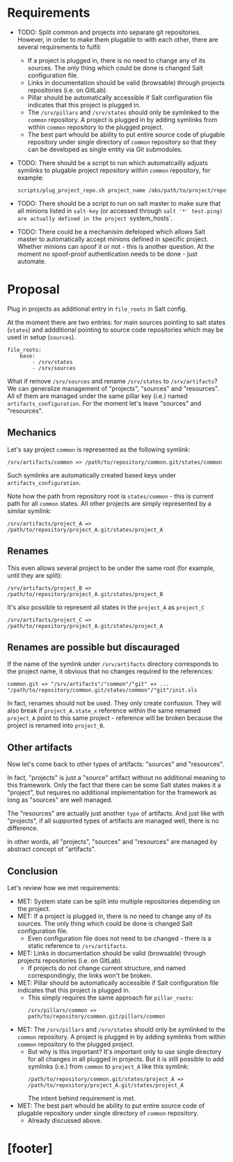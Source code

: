 
# Requirements #

* TODO: Split common and projects into separate git repositories.
  However, in order to make them plugable to with each other, there are
  several requirements to fulfil:
  * If a project is plugged in, there is no need to change any of its sources.
    The only thing which could be done is changed Salt configuration file.
  * Links in documentation should be valid (browsable) through projects
    repositories (i.e. on GitLab).
  * Pillar should be automatically accessible if Salt configuration file
    indicates that this project is plugged in.
  * The `/srv/pillars` and `/srv/states` should only be symlinked to
    the `common` repository. A project is plugged in by adding symlinks
    from within `common` repository to the plugged project.
  * The best part whould be ability to put entire source code of
    plugable repository under single directory of `common` repository
    so that they can be developed as single entity via Git submodules.

* TODO: There should be a script to run which automatcailly adjusts symlinks
  to plugable project repository within `common` repository, for example:
  ```
  scripts/plug_project_repo.sh project_name /abs/path/to/project/repo
  ```

* TODO: There should be a script to run on salt master to make sure that all
  minions listed in `salt-key` (or accessed through `salt '*' test.ping) are
  actually defined in the project `system_hosts`.

* TODO: There could be a mechanisim defeloped which allows Salt master to
  automatically accept minions defined in specific project.
  Whether minions can spoof it or not - this is another question.
  At the moment no spoof-proof authentication needs to be done - just
  automate.

# Proposal #

Plug in projects as additional entry in `file_roots` in Salt config.

At the moment there are two entries: for main sources pointing to
salt states (`states`) and addditional pointing to source code repositories
which may be used in setup (`sources`).
```
file_roots:
    base:
        - /srv/states
        - /srv/sources
```
What if remove `/srv/sources` and rename `/srv/states` to `/srv/artifacts`?
We can generalize management of "projects", "sources" and "resources".
All of them are managed under the same pillar key (i.e.) named
`artifacts_configuration`. For the moment let's leave
"sources" and "resources".

## Mechanics ##

Let's say project `common` is represented as the following symlink:
```
/srv/artifacts/common => /path/to/repository/common.git/states/common
```
Such symlinks are automatically created based keys under
`artifacts_configuration`.

Note how the path from repository root is `states/common` - this is current
path for all `common` states.
All other projects are simply represented by a similar symlink:
```
/srv/artifacts/project_A => /path/to/repository/project_A.git/states/project_A
```

## Renames ##

This even allows several project to be under the same root (for example,
until they are split):
```
/srv/artifacts/project_B => /path/to/repository/project_A.git/states/project_B
```
It's also possible to represent all states in the `project_A` as `project_C`
```
/srv/artifacts/project_C => /path/to/repository/project_A.git/states/project_A
```

## Renames are possible but discauraged ##

If the name of the symlink under `/srv/artifacts` directory corresponds to
the project name, it obvious that no changes required to the references:
```
common.git => "/srv/artifacts"/"common"/"git" => ...
"/path/to/repository/common.git/states/common"/"git"/init.sls
```
In fact, renames should not be used. They only create confusion. They will
also break if `project_A.state_x` reference within the same renamed `project_A`
point to this same project - reference will be broken because the project
is renamed into `project_B`.

## Other artifacts ##

Now let's come back to other types of artifacts: "sources" and "resources".

In fact, "projects" is just a "source" artifact without no additional
meaning to this framework. Only the fact that there can be some Salt states
makes it a "project", but requires no additional implementation for
the framework as long as "sources" are well managed.

The "resources" are actually just another `type` of artifacts. And just
like with "projects", if all supported types of artifacts are managed well,
there is no difference.

In other words, all "projects", "sources" and "resources" are managed by
abstract concept of "artifacts".

## Conclusion ##

Let's review how we met requirements:
* MET: System state can be split into multiple repositories depending on
  the project.
* MET: If a project is plugged in, there is no need to change any
  of its sources. The only thing which could be done is changed Salt
  configuration file.
  * Even configuration file does not need to be changed - there is a static
    reference to `/srv/artifacts`.
* MET: Links in documentation should be valid (browsable) through projects
  repositories (i.e. on GitLab).
  * If projects do not change current structure, and named correspondingly,
    the links won't be broken.
* MET: Pillar should be automatically accessible if Salt configuration file
  indicates that this project is plugged in.
  * This simply requires the same approach for `pillar_roots`:
    ```
    /srv/pillars/common => path/to/repository/common.git/pillars/common
    ```
* MET: The `/srv/pillars` and `/srv/states` should only be symlinked to
  the `common` repository. A project is plugged in by adding symlinks
  from within `common` repository to the plugged project.
  * But why is this important? It's important only to use single directory
    for all changes in all plugged in projects.
    But it is still possible to add symlinks (i.e.) from `common` to
    `project_A` like this symlink:
    ```
    /path/to/repository/common.git/states/project_A => /path/to/repository/project_A.git/states/project_A
    ```
    The intent behind requirement is met.
* MET: The best part whould be ability to put entire source code of
  plugable repository under single directory of `common` repository.
  * Already discussed above.

# [footer] #

